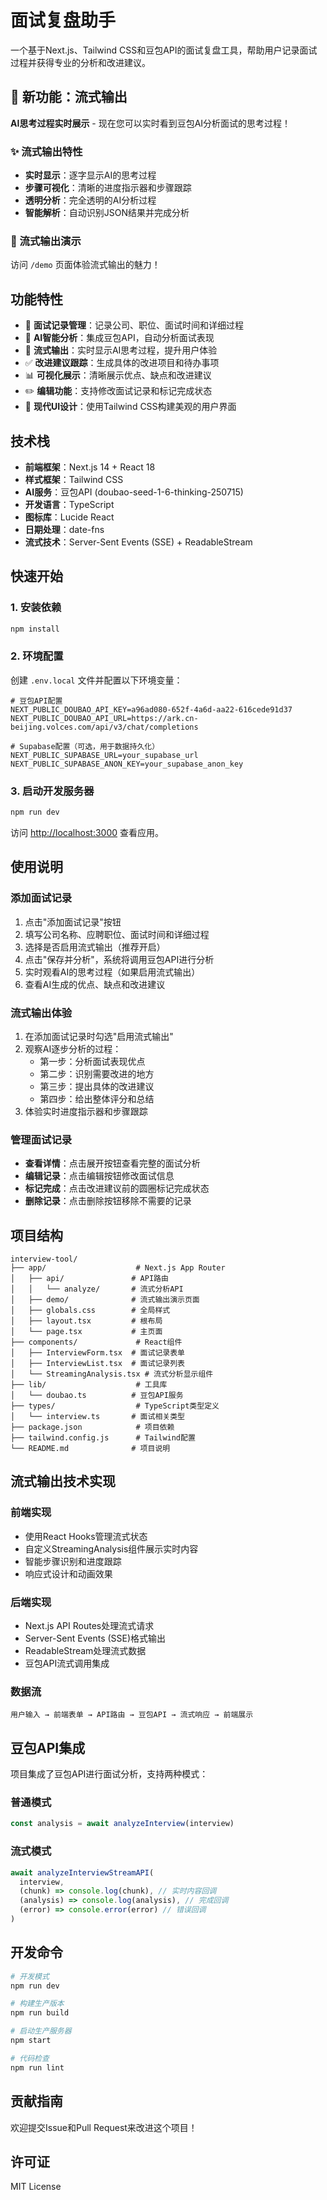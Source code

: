 # 面试复盘助手

一个基于Next.js、Tailwind CSS和豆包API的面试复盘工具，帮助用户记录面试过程并获得专业的分析和改进建议。

## 🚀 新功能：流式输出

**AI思考过程实时展示** - 现在您可以实时看到豆包AI分析面试的思考过程！

### ✨ 流式输出特性
- **实时显示**：逐字显示AI的思考过程
- **步骤可视化**：清晰的进度指示器和步骤跟踪
- **透明分析**：完全透明的AI分析过程
- **智能解析**：自动识别JSON结果并完成分析

### 🎯 流式输出演示
访问 `/demo` 页面体验流式输出的魅力！

## 功能特性

- 📝 **面试记录管理**：记录公司、职位、面试时间和详细过程
- 🤖 **AI智能分析**：集成豆包API，自动分析面试表现
- 🌊 **流式输出**：实时显示AI思考过程，提升用户体验
- ✅ **改进建议跟踪**：生成具体的改进项目和待办事项
- 📊 **可视化展示**：清晰展示优点、缺点和改进建议
- ✏️ **编辑功能**：支持修改面试记录和标记完成状态
- 🎨 **现代UI设计**：使用Tailwind CSS构建美观的用户界面

## 技术栈

- **前端框架**：Next.js 14 + React 18
- **样式框架**：Tailwind CSS
- **AI服务**：豆包API (doubao-seed-1-6-thinking-250715)
- **开发语言**：TypeScript
- **图标库**：Lucide React
- **日期处理**：date-fns
- **流式技术**：Server-Sent Events (SSE) + ReadableStream

## 快速开始

### 1. 安装依赖

```bash
npm install
```

### 2. 环境配置

创建 `.env.local` 文件并配置以下环境变量：

```env
# 豆包API配置
NEXT_PUBLIC_DOUBAO_API_KEY=a96ad080-652f-4a6d-aa22-616cede91d37
NEXT_PUBLIC_DOUBAO_API_URL=https://ark.cn-beijing.volces.com/api/v3/chat/completions

# Supabase配置（可选，用于数据持久化）
NEXT_PUBLIC_SUPABASE_URL=your_supabase_url
NEXT_PUBLIC_SUPABASE_ANON_KEY=your_supabase_anon_key
```

### 3. 启动开发服务器

```bash
npm run dev
```

访问 [http://localhost:3000](http://localhost:3000) 查看应用。

## 使用说明

### 添加面试记录

1. 点击"添加面试记录"按钮
2. 填写公司名称、应聘职位、面试时间和详细过程
3. 选择是否启用流式输出（推荐开启）
4. 点击"保存并分析"，系统将调用豆包API进行分析
5. 实时观看AI的思考过程（如果启用流式输出）
6. 查看AI生成的优点、缺点和改进建议

### 流式输出体验

1. 在添加面试记录时勾选"启用流式输出"
2. 观察AI逐步分析的过程：
   - 第一步：分析面试表现优点
   - 第二步：识别需要改进的地方
   - 第三步：提出具体的改进建议
   - 第四步：给出整体评分和总结
3. 体验实时进度指示器和步骤跟踪

### 管理面试记录

- **查看详情**：点击展开按钮查看完整的面试分析
- **编辑记录**：点击编辑按钮修改面试信息
- **标记完成**：点击改进建议前的圆圈标记完成状态
- **删除记录**：点击删除按钮移除不需要的记录

## 项目结构

```
interview-tool/
├── app/                    # Next.js App Router
│   ├── api/               # API路由
│   │   └── analyze/       # 流式分析API
│   ├── demo/              # 流式输出演示页面
│   ├── globals.css        # 全局样式
│   ├── layout.tsx         # 根布局
│   └── page.tsx           # 主页面
├── components/             # React组件
│   ├── InterviewForm.tsx  # 面试记录表单
│   ├── InterviewList.tsx  # 面试记录列表
│   └── StreamingAnalysis.tsx # 流式分析显示组件
├── lib/                    # 工具库
│   └── doubao.ts          # 豆包API服务
├── types/                  # TypeScript类型定义
│   └── interview.ts       # 面试相关类型
├── package.json            # 项目依赖
├── tailwind.config.js      # Tailwind配置
└── README.md              # 项目说明
```

## 流式输出技术实现

### 前端实现
- 使用React Hooks管理流式状态
- 自定义StreamingAnalysis组件展示实时内容
- 智能步骤识别和进度跟踪
- 响应式设计和动画效果

### 后端实现
- Next.js API Routes处理流式请求
- Server-Sent Events (SSE)格式输出
- ReadableStream处理流式数据
- 豆包API流式调用集成

### 数据流
```
用户输入 → 前端表单 → API路由 → 豆包API → 流式响应 → 前端展示
```

## 豆包API集成

项目集成了豆包API进行面试分析，支持两种模式：

### 普通模式
```typescript
const analysis = await analyzeInterview(interview)
```

### 流式模式
```typescript
await analyzeInterviewStreamAPI(
  interview,
  (chunk) => console.log(chunk), // 实时内容回调
  (analysis) => console.log(analysis), // 完成回调
  (error) => console.error(error) // 错误回调
)
```

## 开发命令

```bash
# 开发模式
npm run dev

# 构建生产版本
npm run build

# 启动生产服务器
npm start

# 代码检查
npm run lint
```

## 贡献指南

欢迎提交Issue和Pull Request来改进这个项目！

## 许可证

MIT License
